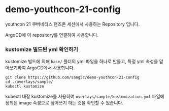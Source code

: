 # demo-youthcon-21-config

youthcon 21 쿠버네티스 핸즈온 세션에서 사용하는 Repository 입니다.

ArgoCD에 이 repository를 연결하여 사용합니다.


### kustomize 빌드된 yml 확인하기

kustomize 빌드에 의해 `base/` 폴더의 yml 파일을 하나로 만들고, 특정 yml 속성을 덮어쓰기하여 ArgoCD에서 사용합니다.

```shell
git clone https://github.com/sang5c/demo-youthcon-21-config
cd ./overlays/sample/
kubectl kustomize
```
kubectl 내장 kustomize를 사용하여 `overlays/sample/kustomization.yml` 파일에 정의된 image 속성으로 덮어쓰기 하는 것을 확인할 수 있습니다.
